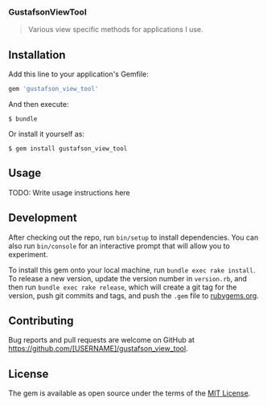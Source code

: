 ### GustafsonViewTool

> Various view specific methods for applications I use.

## Installation

Add this line to your application's Gemfile:

```ruby
gem 'gustafson_view_tool'
```

And then execute:

    $ bundle

Or install it yourself as:

    $ gem install gustafson_view_tool

## Usage

TODO: Write usage instructions here

## Development

After checking out the repo, run `bin/setup` to install dependencies. You can also run `bin/console` for an interactive prompt that will allow you to experiment.

To install this gem onto your local machine, run `bundle exec rake install`. To release a new version, update the version number in `version.rb`, and then run `bundle exec rake release`, which will create a git tag for the version, push git commits and tags, and push the `.gem` file to [rubygems.org](https://rubygems.org).

## Contributing

Bug reports and pull requests are welcome on GitHub at https://github.com/[USERNAME]/gustafson_view_tool.


## License

The gem is available as open source under the terms of the [MIT License](http://opensource.org/licenses/MIT).

